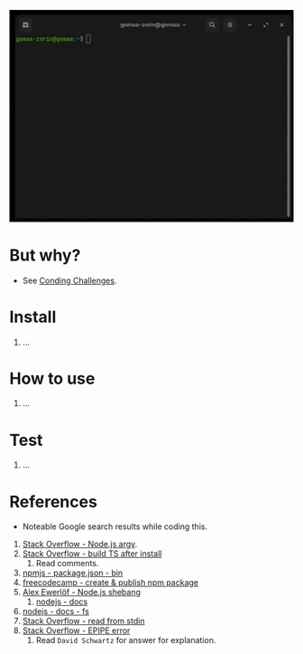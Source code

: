 ![how to use](./how_to_use.gif)

# But why?

- See [Conding Challenges](https://codingchallenges.fyi/challenges/challenge-cat).

# Install

1. ...

# How to use

1. ...

# Test

1. ...

# References

- Noteable Google search results while coding this.

1. [Stack Overflow - Node.js argv](https://stackoverflow.com/questions/4351521/how-do-i-pass-command-line-arguments-to-a-node-js-program-and-receive-them).
2. [Stack Overflow - build TS after install](https://stackoverflow.com/questions/70228167/how-do-i-get-npm-install-to-compile-my-typescript-module-into-js-when-it-is-in)
   1. Read comments.
3. [npmjs - package.json - bin](https://docs.npmjs.com/cli/v10/configuring-npm/package-json#bin)
4. [freecodecamp - create & publish npm package](https://www.freecodecamp.org/news/how-to-create-and-publish-your-first-npm-package/)
5. [Alex Ewerlöf - Node.js shebang](https://alexewerlof.medium.com/node-shebang-e1d4b02f731d)
   1. [nodejs - docs](https://nodejs.org/en/learn/command-line/run-nodejs-scripts-from-the-command-line)
6. [nodejs - docs - fs](https://nodejs.org/api/fs.html)
7. [Stack Overflow - read from stdin](https://stackoverflow.com/questions/20086849/how-to-read-from-stdin-line-by-line-in-node)
8. [Stack Overflow - EPIPE error](https://stackoverflow.com/questions/12329816/error-write-epipe-when-piping-node-output-to-head)
   1. Read `David Schwartz` for answer for explanation.
